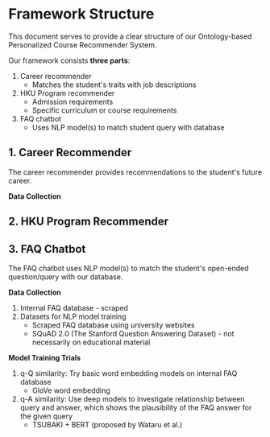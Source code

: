 # Framework Structure

This document serves to provide a clear structure of our Ontology-based Personalized Course Recommender System. 

Our framework consists **three parts**:
1. Career recommender
    - Matches the student's traits with job descriptions
2. HKU Program recommender
    - Admission requirements
    - Specific curriculum or course requirements
3. FAQ chatbot
    - Uses NLP model(s) to match student query with database

## 1. Career Recommender
The career recommender provides recommendations to the student's future career. 

**Data Collection**



## 2. HKU Program Recommender



## 3. FAQ Chatbot
The FAQ chatbot uses NLP model(s) to match the student's open-ended question/query with our database.

**Data Collection**
1. Internal FAQ database - scraped
2. Datasets for NLP model training
    - Scraped FAQ database using university websites
    - SQuAD 2.0 (The Stanford Question Answering Dataset) - not necessarily on educational material

**Model Training Trials**
1. q-Q similarity: Try basic word embedding models on internal FAQ database
    - GloVe word embedding
2. q-A similarity: Use deep models to investigate relationship between query and answer, which shows the plausibility of the FAQ answer for the given query
    - TSUBAKI + BERT (proposed by Wataru et al.)
